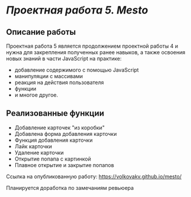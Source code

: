 # *Проектная работа 5. Mesto*

## Описание работы
Проектная работа 5 является продолжением проектной работы 4 и нужна для закрепления полученных ранее навыков, а также освоения новых знаний в части JavaScript на практике:
* добавление содержимого с помощью JavaScript
* манипуляции с массивами
* реакция на действия пользователя
* функции
* и многое другое.

## Реализованные функции
* Добавление карточек "из коробки"
* Добавлена форма добавления карточки
* Функция добавления карточки
* Лайк карточки
* Удаление карточки
* Открытие попапа с картинкой
* Плавное открытие и закрытие попапов


Ссылка на опубликованную работу: https://volkovakv.github.io/mesto/

Планируется доработка по замечаниям ревьюера
